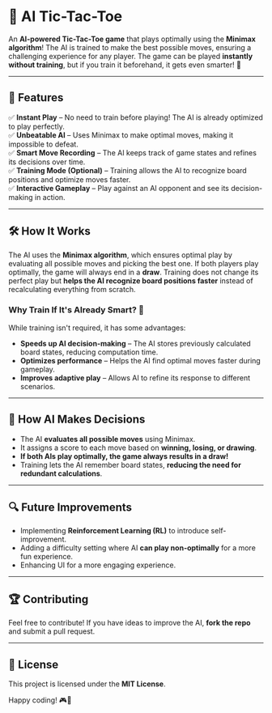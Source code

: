 # 🤖 AI Tic-Tac-Toe

An **AI-powered Tic-Tac-Toe game** that plays optimally using the **Minimax algorithm**! The AI is trained to make the best possible moves, ensuring a challenging experience for any player. The game can be played **instantly without training**, but if you train it beforehand, it gets even smarter! 🎯

---

## 🚀 Features
✅ **Instant Play** – No need to train before playing! The AI is already optimized to play perfectly.  
✅ **Unbeatable AI** – Uses Minimax to make optimal moves, making it impossible to defeat.  
✅ **Smart Move Recording** – The AI keeps track of game states and refines its decisions over time.  
✅ **Training Mode (Optional)** – Training allows the AI to recognize board positions and optimize moves faster.  
✅ **Interactive Gameplay** – Play against an AI opponent and see its decision-making in action.  

---

## 🛠 How It Works
The AI uses the **Minimax algorithm**, which ensures optimal play by evaluating all possible moves and picking the best one. If both players play optimally, the game will always end in a **draw**. Training does not change its perfect play but **helps the AI recognize board positions faster** instead of recalculating everything from scratch.

### Why Train If It's Already Smart? 🤔
While training isn't required, it has some advantages:
- **Speeds up AI decision-making** – The AI stores previously calculated board states, reducing computation time.
- **Optimizes performance** – Helps the AI find optimal moves faster during gameplay.
- **Improves adaptive play** – Allows AI to refine its response to different scenarios.

---

## 🧠 How AI Makes Decisions
- The AI **evaluates all possible moves** using Minimax.
- It assigns a score to each move based on **winning, losing, or drawing**.
- **If both AIs play optimally, the game always results in a draw!**
- Training lets the AI remember board states, **reducing the need for redundant calculations**.

---

## 🔍 Future Improvements
- Implementing **Reinforcement Learning (RL)** to introduce self-improvement.
- Adding a difficulty setting where AI **can play non-optimally** for a more fun experience.
- Enhancing UI for a more engaging experience.

---

## 🏆 Contributing
Feel free to contribute! If you have ideas to improve the AI, **fork the repo** and submit a pull request.

---

## 📜 License
This project is licensed under the **MIT License**.

Happy coding! 🎮🤖
